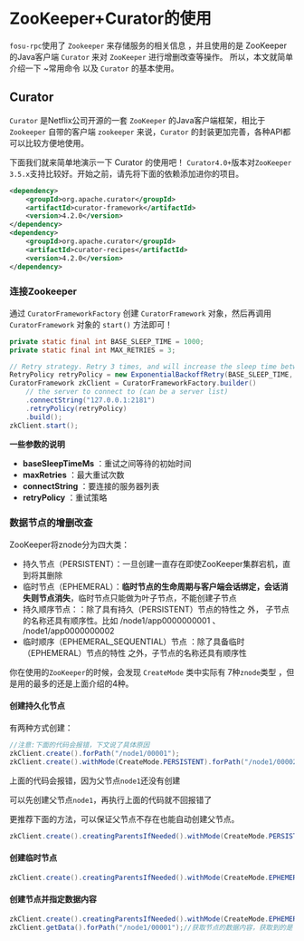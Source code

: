 # ZooKeeper+Curator的使用

`fosu-rpc`使用了 `Zookeeper` 来存储服务的相关信息 ，并且使用的是 ZooKeeper 的Java客户端 `Curator` 来对 `ZooKeeper` 进行增删改查等操作。 所以，本文就简单介绍一下 ~常用命令 以及 `Curator` 的基本使用。

## Curator 

`Curator` 是Netflix公司开源的一套 `ZooKeeper` 的Java客户端框架，相比于 `Zookeeper` 自带的客户端 `zookeeper` 来说，`Curator` 的封装更加完善，各种API都可以比较方便地使用。

下面我们就来简单地演示一下 Curator 的使用吧！ `Curator4.0+`版本对`ZooKeeper 3.5.x`支持比较好。开始之前，请先将下面的依赖添加进你的项目。

```xml
<dependency>
    <groupId>org.apache.curator</groupId>
    <artifactId>curator-framework</artifactId>
    <version>4.2.0</version>
</dependency>
<dependency>
    <groupId>org.apache.curator</groupId>
    <artifactId>curator-recipes</artifactId>
    <version>4.2.0</version>
</dependency>
```

### 连接Zookeeper

通过 `CuratorFrameworkFactory` 创建 `CuratorFramework` 对象，然后再调用 `CuratorFramework` 对象的 `start()` 方法即可！

```java
private static final int BASE_SLEEP_TIME = 1000;
private static final int MAX_RETRIES = 3;

// Retry strategy. Retry 3 times, and will increase the sleep time between retries.
RetryPolicy retryPolicy = new ExponentialBackoffRetry(BASE_SLEEP_TIME, MAX_RETRIES);
CuratorFramework zkClient = CuratorFrameworkFactory.builder()
    // the server to connect to (can be a server list)
    .connectString("127.0.0.1:2181")
    .retryPolicy(retryPolicy)
    .build();
zkClient.start();
```

**一些参数的说明**

- **baseSleepTimeMs** ：重试之间等待的初始时间 
- **maxRetries** ：最大重试次数 
- **connectString** ：要连接的服务器列表 
- **retryPolicy** ：重试策略

### 数据节点的增删改查

ZooKeeper将znode分为四大类：

- 持久节点（PERSISTENT）：一旦创建一直存在即使ZooKeeper集群宕机，直到将其删除
- 临时节点（EPHEMERAL）：**临时节点的生命周期与客户端会话绑定，会话消失则节点消失**，临时节点只能做为叶子节点，不能创建子节点
- 持久顺序节点：：除了具有持久（PERSISTENT）节点的特性之 外， 子节点的名称还具有顺序性。比如 /node1/app0000000001 、 /node1/app0000000002 
- 临时顺序（EPHEMERAL_SEQUENTIAL）节点 ：除了具备临时（EPHEMERAL）节点的特性 之外，子节点的名称还具有顺序性

你在使用的`ZooKeeper`的时候，会发现 `CreateMode` 类中实际有 7种`znode`类型 ，但是用的最多的还是上面介绍的4种。

#### 创建持久化节点

有两种方式创建：

```java
//注意:下面的代码会报错，下文说了具体原因
zkClient.create().forPath("/node1/00001");
zkClient.create().withMode(CreateMode.PERSISTENT).forPath("/node1/00002");
```

上面的代码会报错，因为父节点`node1`还没有创建

可以先创建父节点`node1`，再执行上面的代码就不回报错了

更推荐下面的方法，可以保证父节点不存在也能自动创建父节点。

```java
zkClient.create().creatingParentsIfNeeded().withMode(CreateMode.PERSISTENT).forPath("/node1/00001");
```

#### 创建临时节点

```java
zkClient.create().creatingParentsIfNeeded().withMode(CreateMode.EPHEMERAL).forPath("/node1/00001");
```

#### 创建节点并指定数据内容

```java
zkClient.create().creatingParentsIfNeeded().withMode(CreateMode.EPHEMERAL).forPath("/node1/00001","java".getBytes());
zkClient.getData().forPath("/node1/00001");//获取节点的数据内容，获取到的是 byte数组
```

